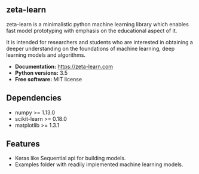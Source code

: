 zeta-learn
----------
zeta-learn is a minimalistic python machine learning library which enables fast model prototyping with emphasis on the educational aspect of it.

It is intended for researchers and students who are interested in obtaining a deeper understanding on the foundations of machine learning, deep learning models and algorithms.

 * **Documentation:** https://zeta-learn.com
 * **Python versions:** 3.5
 * **Free software:** MIT license

Dependencies
------------
 - numpy >= 1.13.0
 - scikit-learn >= 0.18.0
 - matplotlib >= 1.3.1

Features
--------
 - Keras like Sequential api for building models.
 - Examples folder with readily implemented machine learning models.
